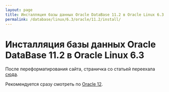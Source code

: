 ```yaml
---
layout: page
title: Инсталляция базы данных Oracle DataBase 11.2 в Oracle Linux 6.3
permalink: /database/linux/6.3/oracle/11.2/install/
---
```


# Инсталляция базы данных Oracle DataBase 11.2 в Oracle Linux 6.3

После переформатирования сайта, страничка со статьей переехала  <a href="http://oracle-dba.ru/database/installation/single-instance/simple/linux/6.3/oracle/11.2/">сюда</a>.


Рекомендуется сразу смотреть по  <a href="http://oracle-dba.ru/database/installation/single-instance/simple/linux/6.7/oracle/12.1/">Oracle 12</a>.
